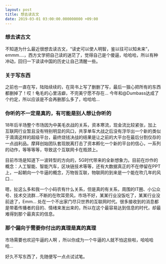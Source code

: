```yaml
---
layout: post
title: 想去读古文
date: 2019-03-01 03:00:00.000000000 +09:00
---
```



### 想去读古文

不知道为什么最近很想去读古文，“读史可以使人明智，鉴以往可以知未来”，emmm....，西方文学把自己读的迷茫了，觉得自己是个傻逼，哈哈哈，所以有种冲动，回归一下读读中国的历史让自己清醒一些。

### 关于写东西

之前也一直在写，陆陆续续的，在简书上写了删删了写，最后一狠心把所有的东西都删掉了！哎！龟毛的心里洁癖，不完美宁愿不存在... 今年和@Dumbass达成了个约定，所以应该是不会再删那么多了，哈哈哈...

### 你听的不一定是真的，有可能是别人想让你听的

18年后半场整个市场因为中美毛衣战的关系，资本寒流，现金流比较紧张，加上互联网行业暂且没有特别明显的风口，共享单车大战之后没有浮华出一个新的类似于滴滴这样的超级平台，最终烧钱决战的结果是让之前的大平台在最后分割仅存的一点战利品。摩拜创始团队套现脱离打击了资本孵化一个新的平台的信心，一系列的动作，等等等等，导致这个互联网卡在瓶颈上。

目前市场是知道下一波转型的方向的，5G时代带来的全新想象力。目前在炒作的概念：人工智能、智能汽车，区块链技术等等，还有大数据真正的不在停留在PPT上，一起朝向一个牛逼的概念，万物皆互联，物联网的到来是一个能在吹几年的风口...

嗯，扯这么多和我一个小码农有什么关系，但是真的有关系，周围的IT圈、小公众号、技术交流群...不断的在吹耳旁风，市场不好，某某行业没饭吃了，某某行业没前途了，Emm... 处在一个不出家门尽只世界的互联网时代。很多接收到的消息都是带着传播者的目的、情绪来发出来的，所以在这个最容易达到信息的时代，却最难得到那个最真实的信息。

### 那个偏向于需要你付出的真理是真的真理

市场需要也欢迎牛逼的人啊 ，所以你成为一个牛逼的人就不怕这些啦，哈哈哈哈... 

好久不写东西了，先随便写一点点试试笔。



